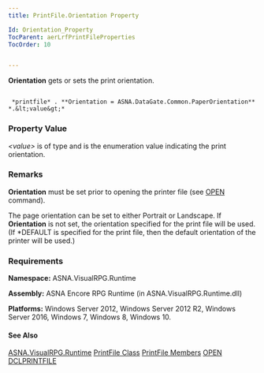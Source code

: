 ```yaml
---
title: PrintFile.Orientation Property

Id: Orientation_Property
TocParent: aerLrfPrintFileProperties
TocOrder: 10


---
```


**Orientation** gets or sets the print orientation. 

```

 *printfile* . **Orientation = ASNA.DataGate.Common.PaperOrientation** *.&lt;value&gt;* 
```

### Property Value
*&lt;value&gt;* is of type and is the enumeration value indicating the print orientation. 

### Remarks
**Orientation** must be set prior to opening the printer file (see [OPEN](OPEN.html) command). 

The page orientation can be set to either Portrait or Landscape. If **Orientation** is not set, the orientation specified for the print file will be used. (If *DEFAULT is specified for the print file, then the default orientation of the printer will be used.) 

### Requirements
**Namespace:** ASNA.VisualRPG.Runtime 

**Assembly:** ASNA Encore RPG Runtime (in ASNA.VisualRPG.Runtime.dll) 

**Platforms:** Windows Server 2012, Windows Server 2012 R2, Windows Server 2016, Windows 7, Windows 8, Windows 10. 

#### See Also
[ASNA.VisualRPG.Runtime](aerLrfRuntimeNamespace.html)
[PrintFile Class](aerLrfPrintFileClass.html)
[PrintFile Members](aerLrfPrintFileMembers.html)
[OPEN](OPEN.html)
[DCLPRINTFILE](DCLPRINTFILE.html) <br /> 
